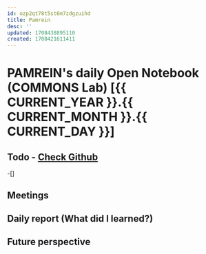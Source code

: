 ```yaml
---
id: ozp2qt78t5st6m7zdgzuihd
title: Pamrein
desc: ''
updated: 1708438895110
created: 1708421611411
---
```


# PAMREIN's daily Open Notebook (COMMONS Lab) [{{ CURRENT_YEAR }}.{{ CURRENT_MONTH }}.{{ CURRENT_DAY }}]

## Todo - [Check Github](https://github.com/orgs/commons-research/projects/2/views/1)
-[]


## Meetings



## Daily report (What did I learned?)



## Future perspective

